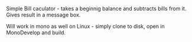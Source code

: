 Simple Bill caculator - takes a beginnig balance and subtracts bills from it. Gives result in a message box.

Will work in mono as well on Linux - simply clone to disk, open in MonoDevelop and build.